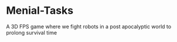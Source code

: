 # Menial-Tasks
A 3D FPS game where we fight robots in a post apocalyptic world to prolong survival time
